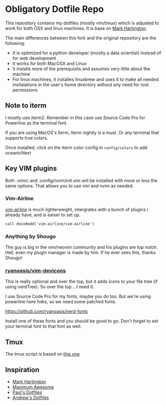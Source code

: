 # Obligatory Dotfile Repo

This repository contains my dotfiles (mostly vim/tmux) which is adjusted to work for both OSX and linux machines. It is base on [Mark Hartington](https://github.com/mhartington/dotfiles).

The main differences between this fork and the original repository are the following:
- It is optimized for a python developer (mostly a data scientist) instead of for web development
- It works for both MacOSX and Linux
- It installs more of the prerequisits and assumes very little about the machine
- For linux machines, it installes linuxbrew and uses it to make all needed instlalations in the user's home directory without any need for root permissions

## Note to iterm
I mostly use iterm2. Remember in this case use Source Code Pro for Powerline as the terminal font.

If you are using MacOS's iterm, Iterm nightly is a must.
Or any terminal that supports true colors.

Once installed, click on the iterm color config in `config/colors` to add oceanicNext

## Key VIM plugins
Both .vimrc and .config/nvim/init.vim will be installed with more or less the same options. That allows you to use vim and nvim as needed.

### Vim-Airline
[vim-airline](https://github.com/vim-airline/vim-airline) is much lighterweight, intergrates with a bunch of plugins I
already have, and is eaiser to set up.

```
call dein#add('vim-airline/vim-airline')
```

### Anything by Shougo
The guy is big in the vim/neovim community and his plugins are top notch.
Hell, even my plugin manager is made by him. If he ever sees this, thanks Shougo!

### [ryanoasis/vim-devicons](https://github.com/ryanoasis/vim-devicons)

This is really optional and over the top, but it adds icons to your file tree (if using nerdTree). So over the top....I need it.

I use Source Code Pro for my fonts, maybe you do too. But we're using powerline here folks, so we need some patched fonts.

https://github.com/ryanoasis/nerd-fonts

Install one of these fonts and you should be good to go. Don't forget to set your terminal font to that font as well.

## Tmux

The tmux script is based on [this one](https://github.com/gpakosz/.tmux?files=1)

## Inspiration
- [Mark Hartington](https://github.com/mhartington/dotfiles)
- [Maximum Awesome](https://github.com/square/maximum-awesome)
- [Paul's Dotfiles](https://github.com/paulirish/dotfiles)
- [Andrew's Dotfiles](https://github.com/ajoslin/dot)
